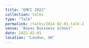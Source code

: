 ```yaml
---
title: "EMCC 2022"
collection: talks
type: "Talk"
permalink: /talks/2014-02-01-talk-2
venue: "Bayes Business School"
date: 2022-02-01
location: "London, UK"
---
```



